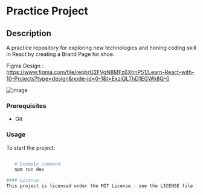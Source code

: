 # Practice Project

## Description
A practice repository for exploring new technologies and honing coding skill in React by creating a Brand Page for shoe.

Figma Design : https://www.figma.com/file/rephrU2FVgN8MFz6XhnP51/Learn-React-with-10-Projects?type=design&node-id=0-1&t=ExzjQLThD1EGWh8Q-0

![image](https://github.com/user-attachments/assets/7877e9b0-0a8b-4f51-9a3c-77455f7322b6)


### Prerequisites
- Git



### Usage
   To start the project:
   ```bash

      # Example command
      npm run dev

#### License
This project is licensed under the MIT License - see the LICENSE file for details
